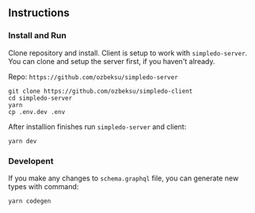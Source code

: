 ## Instructions

### Install and Run

Clone repository and install. Client is setup to work with `simpledo-server`. You can clone and setup the server first, if you haven't already. 

Repo: `https://github.com/ozbeksu/simpledo-server`

```shell
git clone https://github.com/ozbeksu/simpledo-client
cd simpledo-server
yarn
cp .env.dev .env
```

After installion finishes run `simpledo-server` and client:

```shell
yarn dev
```

### Developent

If you make any changes to `schema.graphql` file, you can generate new types with command:

```shell
yarn codegen
```